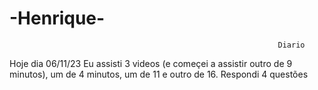 # -Henrique-
                                                                Diario
                                                                
Hoje dia 06/11/23
Eu assisti 3 videos (e começei a assistir outro de 9 minutos), um de 4 minutos, um de 11 e outro de 16.
Respondi 4 questões

